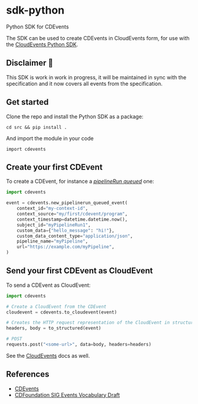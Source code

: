 # sdk-python

Python SDK for CDEvents

The SDK can be used to create CDEvents in CloudEvents form, for use with the
  [CloudEvents Python SDK](https://github.com/cloudevents/sdk-python).

## Disclaimer 🚧

This SDK is work in work in progress, it will be maintained in sync with the
specification and it now covers all events from the specification.

## Get started

Clone the repo and install the Python SDK as a package:

```golang
cd src && pip install .
```

And import the module in your code

```golang
import cdevents
```

## Create your first CDEvent

To create a CDEvent, for instance a [*pipelineRun queued*](https://cdevents.dev/docs/core/#pipelinerun-queued) one:

```python
import cdevents

event = cdevents.new_pipelinerun_queued_event(
    context_id="my-context-id",
    context_source="my/first/cdevent/program",
    context_timestamp=datetime.datetime.now(),
    subject_id="myPipelineRun1",
    custom_data={"hello_message": "hi!"},
    custom_data_content_type="application/json",
    pipeline_name="myPipeline",
    url="https://example.com/myPipeline",
)
```

## Send your first CDEvent as CloudEvent

To send a CDEvent as CloudEvent:

```python
import cdevents

# Create a CloudEvent from the CDEvent
cloudevent = cdevents.to_cloudevent(event)

# Creates the HTTP request representation of the CloudEvent in structured content mode
headers, body = to_structured(event)

# POST
requests.post("<some-url>", data=body, headers=headers)

```

See the [CloudEvents](https://github.com/cloudevents/sdk-python) docs as well.

## References

- [CDEvents](https://cdevents.dev)
- [CDFoundation SIG Events Vocabulary Draft](https://github.com/cdfoundation/sig-events/tree/main/vocabulary-draft)
